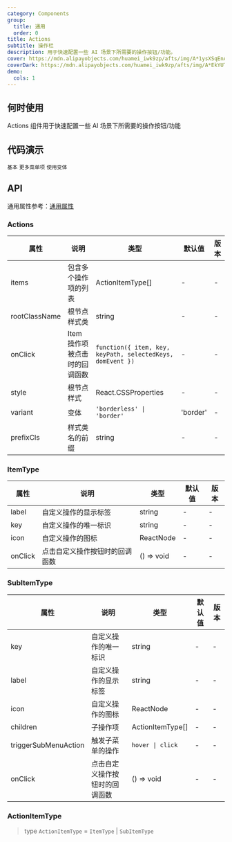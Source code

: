 ```yaml
---
category: Components
group:
  title: 通用
  order: 0
title: Actions
subtitle: 操作栏
description: 用于快速配置一些 AI 场景下所需要的操作按钮/功能。
cover: https://mdn.alipayobjects.com/huamei_iwk9zp/afts/img/A*1ysXSqEnAckAAAAAAAAAAAAADgCCAQ/original
coverDark: https://mdn.alipayobjects.com/huamei_iwk9zp/afts/img/A*EkYUTotf-eYAAAAAAAAAAAAADgCCAQ/original
demo:
  cols: 1
---
```


## 何时使用

Actions 组件用于快速配置一些 AI 场景下所需要的操作按钮/功能

## 代码演示

<!-- prettier-ignore -->
<code src="./demo/basic.tsx">基本</code>
<code src="./demo/sub.tsx">更多菜单项</code>
<code src="./demo/variant.tsx">使用变体</code>

## API

通用属性参考：[通用属性](/docs/react/common-props)

### Actions

| 属性 | 说明 | 类型 | 默认值 | 版本 |
| --- | --- | --- | --- | --- |
| items | 包含多个操作项的列表 | ActionItemType[] | - | - |
| rootClassName | 根节点样式类 | string | - | - |
| onClick | Item 操作项被点击时的回调函数 | `function({ item, key, keyPath, selectedKeys, domEvent })` | - | - |
| style | 根节点样式 | React.CSSProperties | - | - |
| variant | 变体 | `'borderless' \| 'border'` | 'border' | - |
| prefixCls | 样式类名的前缀 | string | - | - |

### ItemType

| 属性    | 说明                           | 类型       | 默认值 | 版本 |
| ------- | ------------------------------ | ---------- | ------ | ---- |
| label   | 自定义操作的显示标签           | string     | -      | -    |
| key     | 自定义操作的唯一标识           | string     | -      | -    |
| icon    | 自定义操作的图标               | ReactNode  | -      | -    |
| onClick | 点击自定义操作按钮时的回调函数 | () => void | -      | -    |

### SubItemType

| 属性                 | 说明                           | 类型             | 默认值 | 版本 |
| -------------------- | ------------------------------ | ---------------- | ------ | ---- |
| key                  | 自定义操作的唯一标识           | string           | -      | -    |
| label                | 自定义操作的显示标签           | string           | -      | -    |
| icon                 | 自定义操作的图标               | ReactNode        | -      | -    |
| children             | 子操作项                       | ActionItemType[] | -      | -    |
| triggerSubMenuAction | 触发子菜单的操作               | `hover \| click` | -      | -    |
| onClick              | 点击自定义操作按钮时的回调函数 | () => void       | -      | -    |

### ActionItemType

> type `ActionItemType` = `ItemType` | `SubItemType`

